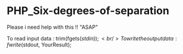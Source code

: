 PHP_Six-degrees-of-separation
=============================

Please i need help with this !! "ASAP"

To read input data : trim(fgets($stdin)); <br/>
To write the output data : fwrite($stdout, YourResult);

